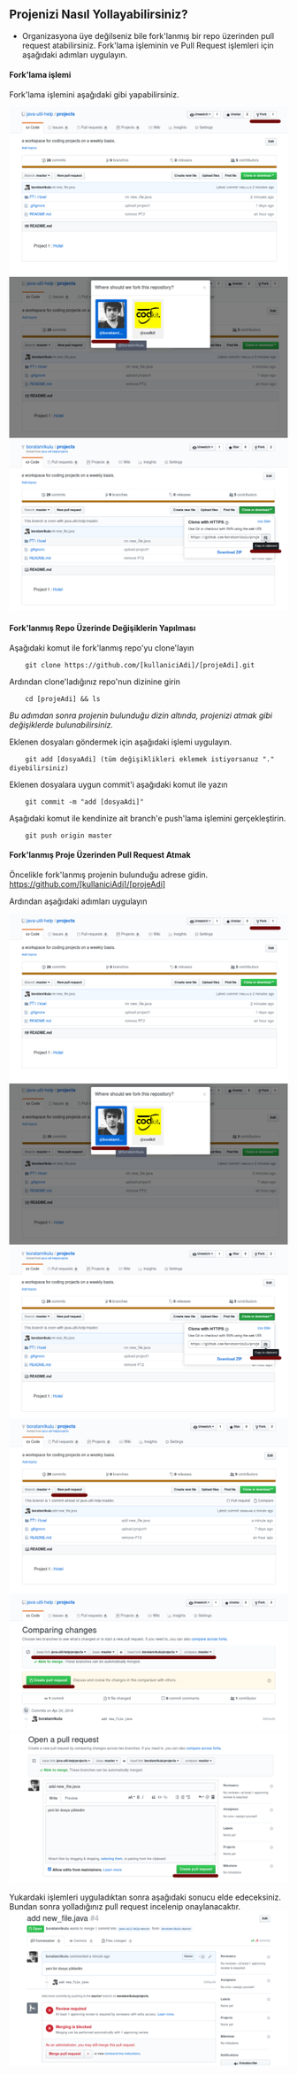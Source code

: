 ## Projenizi Nasıl Yollayabilirsiniz? 

- Organizasyona üye değilseniz bile fork'lanmış bir repo üzerinden pull request atabilirsiniz. Fork'lama işleminin ve Pull Request işlemleri için aşağıdaki adımları uygulayın.

#### Fork'lama işlemi

Fork'lama işlemini aşağıdaki gibi yapabilirsiniz.

![1](pics/HowToFork/1.png)  
![2](pics/HowToFork/2.png)  
![3](pics/HowToFork/3.png)

#### Fork'lanmış Repo Üzerinde Değişiklerin Yapılması

Aşağıdaki komut ile fork'lanmış repo'yu clone'layın
```
	git clone https://github.com/[kullaniciAdi]/[projeAdi].git
```

Ardından clone'ladığınız repo'nun dizinine girin
```
	cd [projeAdi] && ls
```

*Bu adımdan sonra projenin bulunduğu dizin altında, projenizi atmak gibi değişiklerde bulunabilirsiniz.* 

Eklenen dosyaları göndermek için aşağıdaki işlemi uygulayın.
```
	git add [dosyaAdi] (tüm değişiklikleri eklemek istiyorsanuz "." diyebilirsiniz)
```

Eklenen dosyalara uygun commit'i aşağıdaki komut ile yazın
```
	git commit -m "add [dosyaAdi]"
```

Aşağıdaki komut ile kendinize ait branch'e push'lama işlemini gerçekleştirin.
```
	git push origin master
```

#### Fork'lanmış Proje Üzerinden Pull Request Atmak

Öncelikle fork'lanmış projenin bulunduğu adrese gidin.  
https://github.com/[kullaniciAdi]/[projeAdi]

Ardından aşağıdaki adımları uygulayın

![1](pics/HowToFork/1.png)  
![2](pics/HowToFork/2.png)  
![3](pics/HowToFork/3.png)  
![4](pics/HowToFork/4.png)  
![5](pics/HowToFork/5.png) 
![6](pics/HowToFork/6.png)  

Yukardaki işlemleri uyguladıktan sonra aşağıdaki sonucu elde edeceksiniz. Bundan sonra yolladığınız pull request incelenip onaylanacaktır.  
![7](pics/HowToFork/7.png) 
